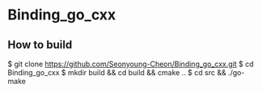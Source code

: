 # Binding_go_cxx

## How to build

$ git clone https://github.com/Seonyoung-Cheon/Binding_go_cxx.git
$ cd Binding_go_cxx
$ mkdir build && cd build && cmake ..
$ cd src && ./go-make
